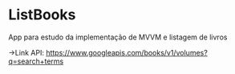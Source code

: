 # ListBooks
App para estudo da implementação de MVVM e listagem de livros

  ->Link API: https://www.googleapis.com/books/v1/volumes?q=search+terms
